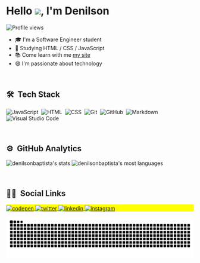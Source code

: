 
<h1 align="left">Hello <img src="https://raw.githubusercontent.com/kaueMarques/kaueMarques/master/hi.gif" width="30px">, I'm Denilson</h1>
<p align="left"> <img src="https://komarev.com/ghpvc/?username=denilsonbaptista&color=green" alt="Profile views" /> </p>

- 🎓 I'm a Software Engineer student
- 🌱 Studying HTML / CSS / JavaScript
- 📚 Come learn with me [my site](https://denilsonbaptista.notion.site/Denilson-Baptista-fb3192cbae89431b9928c87c95b880f0)
- 😄 I'm passionate about technology

<br>

## 🛠 &nbsp;Tech Stack

 ![JavaScript](https://img.shields.io/badge/-JavaScript-05122A?style=flat&logo=javascript)&nbsp;
 ![HTML](https://img.shields.io/badge/-HTML-05122A?style=flat&logo=HTML5)&nbsp;
 ![CSS](https://img.shields.io/badge/-CSS-05122A?style=flat&logo=CSS3&logoColor=1572B6)&nbsp;
 ![Git](https://img.shields.io/badge/-Git-05122A?style=flat&logo=git)&nbsp;
 ![GitHub](https://img.shields.io/badge/-GitHub-05122A?style=flat&logo=github)&nbsp;
 ![Markdown](https://img.shields.io/badge/-Markdown-05122A?style=flat&logo=markdown)&nbsp;
 ![Visual Studio Code](https://img.shields.io/badge/-Visual%20Studio%20Code-05122A?style=flat&logo=visual-studio-code&logoColor=007ACC)&nbsp;
 
<br>
 
## ⚙️ &nbsp;GitHub Analytics

<p align="leftr">
<img width="530em" src="https://github-readme-stats.vercel.app/api?username=denilsonbaptista&show_icons=true&theme=merko" alt="denilsonbaptista's stats"/>
<img width="530em" src="https://github-readme-stats.vercel.app/api/top-langs/?username=denilsonbaptista&layout=compact&theme=merko" alt="denilsonbaptista's most languages"/>
</p>

<br>

## 🧑🏻 &nbsp;Social Links

<p align="left" style="background:yellow">
<a href="https://codepen.io/denilsonbaptista" target="_blank">
  <img align="center" src="https://img.shields.io/badge/-denilsonbaptista-05122A?style=flat&logo=codepen" alt="codepen"/>
</a>
<a href="https://twitter.com/DenilsonSBp" target="_blank">
  <img align="center" src="https://img.shields.io/badge/-DenilsonSBp-05122A?style=flat&logo=twitter" alt="twitter"/>  
</a>
<a href="https://linkedin.com/in/denilsonbaptista" target="_blank">
  <img align="center" src="https://img.shields.io/badge/-denilsonbaptista-05122A?style=flat&logo=linkedin" alt="linkedin"/>
</a>
<a href="https://instagram.com/denilsonbaptistabp" target="_blank">
 <img align="center" src="https://img.shields.io/badge/-denilsonbaptistabp-05122A?style=flat&logo=instagram" alt="instagram"/>
</a>
<!---
<a href="https://youtube.com/" target="_blank">
 <img align="center" src="https://img.shields.io/badge/-denilsonbaptista-05122A?style=flat&logo=youtube" alt="youtube"/>
</a>
--->
</p>

![Snake animation](https://github.com/denilsonbaptista/denilsonbaptista/blob/output/github-contribution-grid-snake.svg)

<!---
denilsonbaptista/denilsonbaptista is a ✨ special ✨ repository because its `README.md` (this file) appears on your GitHub profile.
You can click the Preview link to take a look at your changes.

Here are some ideas to get you started:

- 🔭 I’m currently working on ...
- 🌱 I’m currently learning ...
- 👯 I’m looking to collaborate on ...
- 🤔 I’m looking for help with ...
- 💬 Ask me about ...
- 📫 How to reach me: ...
- 😄 Pronouns: ...
- ⚡ Fun fact: ...
--->
